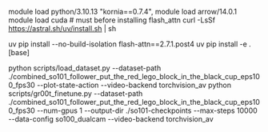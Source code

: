 module load python/3.10.13
    "kornia==0.7.4",
module load arrow/14.0.1
module load cuda # must before installing flash_attn
curl -LsSf https://astral.sh/uv/install.sh | sh

uv pip install --no-build-isolation flash-attn==2.7.1.post4 
uv pip install -e .[base]

python scripts/load_dataset.py --dataset-path ./combined_so101_follower_put_the_red_lego_block_in_the_black_cup_eps100_fps30 --plot-state-action --video-backend torchvision_av
python scripts/gr00t_finetune.py --dataset-path ./combined_so101_follower_put_the_red_lego_block_in_the_black_cup_eps100_fps30 --num-gpus 1 --output-dir ./so101-checkpoints --max-steps 10000 --data-config so100_dualcam --video-backend torchvision_av